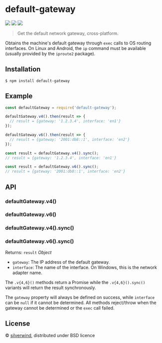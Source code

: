 # default-gateway
[![](https://img.shields.io/npm/v/default-gateway.svg?style=flat)](https://www.npmjs.org/package/default-gateway) [![](https://img.shields.io/npm/dm/default-gateway.svg)](https://www.npmjs.org/package/default-gateway) [![](https://api.travis-ci.org/silverwind/default-gateway.svg?style=flat)](https://travis-ci.org/silverwind/default-gateway)

> Get the default network gateway, cross-platform.

Obtains the machine's default gateway through `exec` calls to OS routing interfaces. On Linux and Android, the `ip` command must be available (usually provided by the `iproute2` package).

## Installation

```
$ npm install default-gateway
```

## Example

```js
const defaultGateway = require('default-gateway');

defaultGateway.v4().then(result => {
  // result = {gateway: '1.2.3.4', interface: 'en1'}
});

defaultGateway.v6().then(result => {
  // result = {gateway: '2001:db8::1', interface: 'en2'}
});

const result = defaultGateway.v4().sync();
// result = {gateway: '1.2.3.4', interface: 'en1'}

const result = defaultGateway.v6().sync();
// result = {gateway: '2001:db8::1', interface: 'en2'}
```

## API
### defaultGateway.v4()
### defaultGateway.v6()
### defaultGateway.v4().sync()
### defaultGateway.v6().sync()

Returns: `result` *Object*
  - `gateway`: The IP address of the default gateway.
  - `interface`: The name of the interface. On Windows, this is the network adapter name.

The `.v{4,6}()` methods return a Promise while the `.v{4,6}().sync()` variants will return the result synchronously.

The `gateway` property will always be defined on success, while `interface` can be `null` if it cannot be determined. All methods reject/throw when the gateway cannot be determined or the `exec` call failed.

## License

© [silverwind](https://github.com/silverwind), distributed under BSD licence
